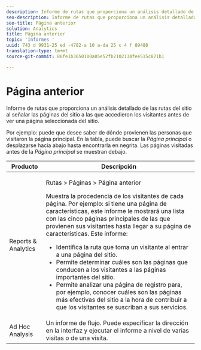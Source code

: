 ```yaml
---
description: Informe de rutas que proporciona un análisis detallado de las rutas del sitio al señalar las páginas del sitio a las que accedieron los visitantes antes de ver una página seleccionada del sitio.
seo-description: Informe de rutas que proporciona un análisis detallado de las rutas del sitio al señalar las páginas del sitio a las que accedieron los visitantes antes de ver una página seleccionada del sitio.
seo-title: Página anterior
solution: Analytics
title: Página anterior
topic: 'Informes '
uuid: 743 d 9931-25 ed -4782-a 10 a-da 25 c 4 f 89480
translation-type: tm+mt
source-git-commit: 86fe1b3650100a05e52fb2102134fee515c871b1

---
```



# Página anterior

Informe de rutas que proporciona un análisis detallado de las rutas del sitio al señalar las páginas del sitio a las que accedieron los visitantes antes de ver una página seleccionada del sitio.

Por ejemplo: puede que desee saber de dónde provienen las personas que visitaron la página principal. En la tabla, puede buscar la *Página principal* o desplazarse hacia abajo hasta encontrarla en negrita. Las páginas visitadas antes de la *Página principal* se muestran debajo.

<table id="table_25A2182ACEC94E2190F21B82249577E8"> 
 <thead> 
  <tr> 
   <th colname="col1" class="entry"> Producto </th> 
   <th colname="col2" class="entry"> Descripción </th> 
  </tr> 
 </thead>
 <tbody> 
  <tr> 
   <td colname="col1"> Reports &amp; Analytics </td> 
   <td colname="col2"> <p> <span class="uicontrol"> Rutas</span> &gt; <span class="uicontrol">Páginas</span> &gt; <span class="uicontrol">Página anterior</span> </p> <p>Muestra la procedencia de los visitantes de cada página. Por ejemplo: si tiene una página de características, este informe le mostrará una lista con las cinco páginas principales de las que provienen sus visitantes hasta llegar a su página de características. Este informe: </p> 
    <ul id="ul_940C3FBD466A49CFB0AC56C170997031"> 
     <li id="li_3C27174CC49D4BF7A76227BE1CD44CCC">Identifica la ruta que toma un visitante al entrar a una página del sitio. </li> 
     <li id="li_C2C472CC765C48F8AD97CAE588D8F009">Permite determinar cuáles son las páginas que conducen a los visitantes a las páginas importantes del sitio. </li> 
     <li id="li_9BB7E05FF12A4E43A26ABC379DF5061C">Permite analizar una página de registro para, por ejemplo, conocer cuáles son las páginas más efectivas del sitio a la hora de contribuir a que los visitantes se suscriban a sus servicios. </li> 
    </ul> </td> 
  </tr> 
  <tr> 
   <td colname="col1"> Ad Hoc Analysis </td> 
   <td colname="col2"> Un informe de flujo. Puede especificar la dirección en la interfaz y ejecutar el informe a nivel de varias visitas o de una visita. </td> 
  </tr> 
 </tbody> 
</table>

